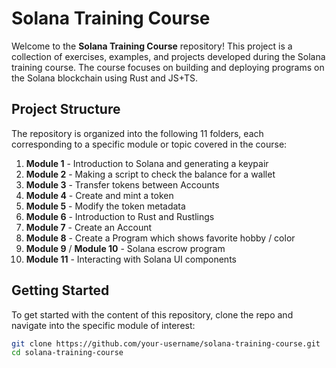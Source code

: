# Solana Training Course

Welcome to the **Solana Training Course** repository! This project is a collection of exercises, examples, and projects developed during the Solana training course. 
The course focuses on building and deploying programs on the Solana blockchain using Rust and JS+TS.

## Project Structure

The repository is organized into the following 11 folders, each corresponding to a specific module or topic covered in the course:

1. **Module 1** - Introduction to Solana and generating a keypair
2. **Module 2** - Making a script to check the balance for a wallet
3. **Module 3** - Transfer tokens between Accounts
4. **Module 4** - Create and mint a token
5. **Module 5** - Modify the token metadata
6. **Module 6** - Introduction to Rust and Rustlings
7. **Module 7** - Create an Account
8. **Module 8** - Create a Program which shows favorite hobby / color
9. **Module 9** / **Module 10** - Solana escrow program
10. **Module 11** - Interacting with Solana UI components

## Getting Started

To get started with the content of this repository, clone the repo and navigate into the specific module of interest:

```bash
git clone https://github.com/your-username/solana-training-course.git
cd solana-training-course
